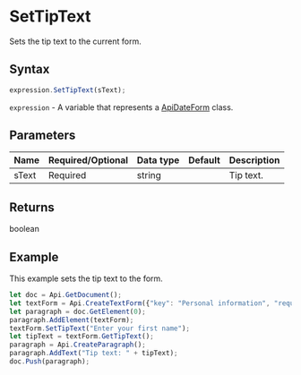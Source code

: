 # SetTipText

Sets the tip text to the current form.

## Syntax

```javascript
expression.SetTipText(sText);
```

`expression` - A variable that represents a [ApiDateForm](../ApiDateForm.md) class.

## Parameters

| **Name** | **Required/Optional** | **Data type** | **Default** | **Description** |
| ------------- | ------------- | ------------- | ------------- | ------------- |
| sText | Required | string |  | Tip text. |

## Returns

boolean

## Example

This example sets the tip text to the form.

```javascript
let doc = Api.GetDocument();
let textForm = Api.CreateTextForm({"key": "Personal information", "required": true, "placeholder": "First name", "comb": true, "maxCharacters": 10, "cellWidth": 3, "multiLine": false, "autoFit": false});
let paragraph = doc.GetElement(0);
paragraph.AddElement(textForm);
textForm.SetTipText("Enter your first name");
let tipText = textForm.GetTipText();
paragraph = Api.CreateParagraph();
paragraph.AddText("Tip text: " + tipText);
doc.Push(paragraph);
```
